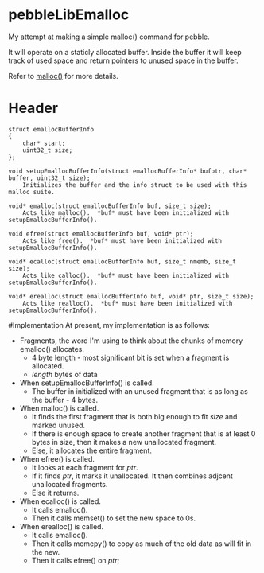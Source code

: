 pebbleLibEmalloc
================

My attempt at making a simple malloc() command for pebble.

It will operate on a staticly allocated buffer.  Inside the buffer it will keep track of used space and return pointers to unused space in the buffer.

Refer to [malloc()](http://linux.die.net/man/3/malloc) for more details.

# Header
    struct emallocBufferInfo
    {
    	char* start;
    	uint32_t size;
    };

    void setupEmallocBufferInfo(struct emallocBufferInfo* bufptr, char* buffer, uint32_t size);
    	Initializes the buffer and the info struct to be used with this malloc suite.

    void* emalloc(struct emallocBufferInfo buf, size_t size);
    	Acts like malloc().  *buf* must have been initialized with setupEmallocBufferInfo().

    void efree(struct emallocBufferInfo buf, void* ptr);
    	Acts like free().  *buf* must have been initialized with setupEmallocBufferInfo().

    void* ecalloc(struct emallocBufferInfo buf, size_t nmemb, size_t size);
    	Acts like calloc().  *buf* must have been initialized with setupEmallocBufferInfo().

    void* erealloc(struct emallocBufferInfo buf, void* ptr, size_t size);
    	Acts like realloc().  *buf* must have been initialized with setupEmallocBufferInfo().

#Implementation
At present, my implementation is as follows:
* Fragments, the word I'm using to think about the chunks of memory emalloc() allocates.
	* 4 byte length - most significant bit is set when a fragment is allocated.
	* *length* bytes of data
* When setupEmallocBufferInfo() is called.
	* The buffer in initialized with an unused fragment that is as long as the buffer - 4 bytes.
* When malloc() is called.
	* It finds the first fragment that is both big enough to fit *size* and marked unused.
	* If there is enough space to create another fragment that is at least 0 bytes in size, then it makes a new unallocated fragment.
	* Else, it allocates the entire fragment.
* When efree() is called.
	* It looks at each fragment for *ptr*.
	* If it finds *ptr*, it marks it unallocated.  It then combines adjcent unallocated fragments.
	* Else it returns.
* When ecalloc() is called.
	* It calls emalloc().
	* Then it calls memset() to set the new space to 0s.
* When erealloc() is called.
	* It calls emalloc().
	* Then it calls memcpy() to copy as much of the old data as will fit in the new.
	* Then it calls efree() on *ptr*;
